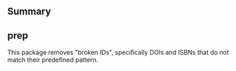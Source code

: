 ## Summary

## prep

This package removes "broken IDs", specifically DOIs and ISBNs that do not match their predefined pattern.

<!-- ## Links -->
